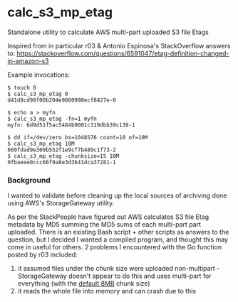 # calc_s3_mp_etag
Standalone utility to calculate AWS multi-part uploaded S3 file Etags

Inspired from in particular r03 & Antonio Espinosa's StackOverflow answers to:
https://stackoverflow.com/questions/6591047/etag-definition-changed-in-amazon-s3

Example invocations:
```
$ touch 0
$ calc_s3_mp_etag 0
d41d8cd98f00b204e9800998ecf8427e-0

$ echo a > myfn
$ calc_s3_mp_etag -fn=1 myfn
myfn: 6d9d51f5ac5484b9001c319dbb39c139-1

$ dd if=/dev/zero bs=1048576 count=10 of=10M
$ calc_s3_mp_etag 10M
669fdad9e309b552f1e9cf7b489c1f73-2
$ calc_s3_mp_etag -chunksize=15 10M
9fbaeee0ccc66f9a8e3d3641dca37281-1
```

### Background
I wanted to validate before cleaning up the local sources of archiving done using AWS's StorageGateway utility.

As per the StackPeople have figured out AWS calculates S3 file Etag metadata by MD5 summing the MD5 sums of each multi-part part uploaded.  There is an existing Bash script + other scripts as answers to the question, but I decided I wanted a compiled program, and thought this may come in useful for others.  2 problems I encountered with the Go function posted by r03 included:
1. it assumed files under the chunk size were uploaded non-multipart - StorageGateway doesn't appear to do this and uses multi-part for everything (with the [default 8MB](https://docs.aws.amazon.com/cli/latest/topic/s3-config.html#multipart-chunksize) chunk size)
2. it reads the whole file into memory and can crash due to this
